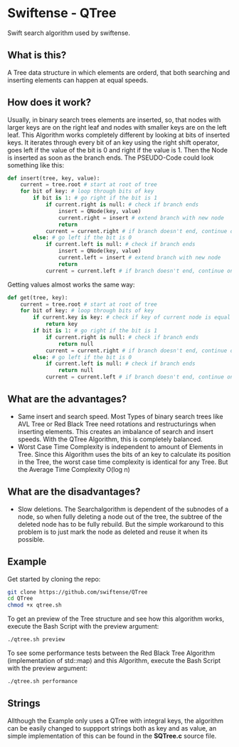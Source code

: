 <h1>Swiftense - QTree</h1>
<p>Swift search algorithm used by swiftense.</p>
<h2>What is this?</h2>
<p>A Tree data structure in which elements are orderd, that both searching and inserting elements can happen at equal speeds.</p>
<h2>How does it work?</h2>
<p>Usually, in binary search trees elements are inserted, so, that nodes with larger keys are on the right leaf and nodes with smaller keys are on the left leaf. This Algorithm works completely different by looking at bits of inserted keys. It iterates through every bit of an key using the right shift operator, goes left if the value of the bit is 0 and right if the value is 1. Then the Node is inserted as soon as the branch ends. The PSEUDO-Code could look something like this:</p>

```python
def insert(tree, key, value):
    current = tree.root # start at root of tree
    for bit of key: # loop through bits of key
        if bit is 1: # go right if the bit is 1
            if current.right is null: # check if branch ends
                insert = QNode(key, value)
                current.right = insert # extend branch with new node
                return
            current = current.right # if branch doesn't end, continue on right leaf
        else: # go left if the bit is 0
            if current.left is null: # check if branch ends
                insert = QNode(key, value)
                current.left = insert # extend branch with new node
                return
            current = current.left # if branch doesn't end, continue on left leaf
```

<p>Getting values almost works the same way: </p>

```python
def get(tree, key):
    current = tree.root # start at root of tree
    for bit of key: # loop through bits of key
        if current.key is key: # check if key of current node is equal to key
            return key
        if bit is 1: # go right if the bit is 1
            if current.right is null: # check if branch ends
                return null
            current = current.right # if branch doesn't end, continue on right leaf
        else: # go left if the bit is 0
            if current.left is null: # check if branch ends
                return null
            current = current.left # if branch doesn't end, continue on left leaf
```

<h2>What are the advantages?</h2>
<ul>
    <li>Same insert and search speed. Most Types of binary search trees like AVL Tree or Red Black Tree need rotations and restructurings when inserting elements. This creates an imbalance of search and insert speeds. With the QTree Algorithm, this is completely balanced.</li>
    <li>Worst Case Time Complexity is independent to amount of Elements in Tree. Since this Algorithm uses the bits of an key to calculate its position in the Tree, the worst case time complexity is identical for any Tree. But the Average Time Complexity O(log n)</li>
</ul>
<h2>What are the disadvantages?</h2>
<ul>
    <li>Slow deletions. The Searchalgorithm is dependent of the subnodes of a node, so when fully deleting a node out of the tree, the subtree of the deleted node has to be fully rebuild. But the simple workaround to this problem is to just mark the node as deleted and reuse it when its possible.</li>
</ul>
<h2>Example</h2>
<p>Get started by cloning the repo:</p>

```bash
git clone https://github.com/swiftense/QTree
cd QTree
chmod +x qtree.sh
```

<p>To get an preview of the Tree structure and see how this algorithm works, execute the Bash Script with the preview argument: </p>

```bash
./qtree.sh preview
```

<p>To see some performance tests between the Red Black Tree Algorithm (implementation of std::map) and this Algorithm, execute the Bash Script with the preview argument: </p>

```bash
./qtree.sh performance
```

<h2>Strings</h2>
<p>Allthough the Example only uses a QTree with integral keys, the algorithm can be easily changed to suppport strings both as key and as value, an simple implementation of this can be found in the <strong>SQTree.c</strong> source file.</p>
